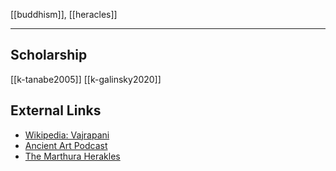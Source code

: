 [[buddhism]], [[heracles]]

---

## Scholarship
[[k-tanabe2005]]
[[k-galinsky2020]]

## External Links
- [Wikipedia: Vajrapani](https://en.wikipedia.org/wiki/Vajrapani)
- [Ancient Art Podcast](https://www.ancientartpodcast.org/blog/68/)
- [The Marthura Herakles](https://en.wikipedia.org/wiki/Mathura-Herakles)
